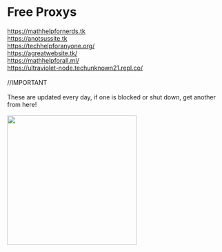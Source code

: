 # Free Proxys
https://mathhelpfornerds.tk
<br>
https://anotsussite.tk
<br>
https://techhelpforanyone.org/
<br>
https://agreatwebsite.tk/
<br>
https://mathhelpforall.ml/
<br>
https://ultraviolet-node.techunknown21.repl.co/
<br>
<br>
//IMPORTANT
<br>
<br>
These are updated every day, if one is blocked or shut down, get another from here!
<br>
<br>
<a href="#">
<img src="https://techhelpforanyone.org/logo.png" width="300" height="300">
</a>

